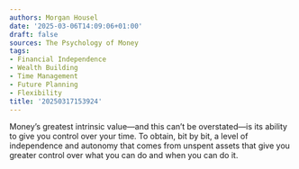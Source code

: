 ```yaml
---
authors: Morgan Housel
date: '2025-03-06T14:09:06+01:00'
draft: false
sources: The Psychology of Money
tags:
- Financial Independence
- Wealth Building
- Time Management
- Future Planning
- Flexibility
title: '20250317153924'
---
```


Money’s greatest intrinsic value—and this can’t be overstated—is its ability to give you control over your time. To
obtain, bit by bit, a level of independence and autonomy that comes from unspent assets that give you greater control
over what you can do and when you can do it.